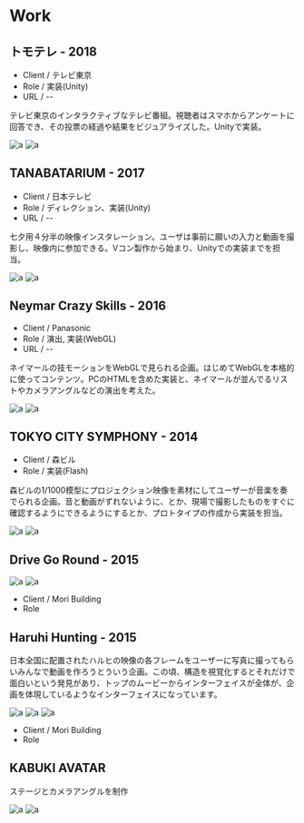 
# Work

## トモテレ - 2018

* Client / テレビ東京
* Role / 実装(Unity)
* URL / --

テレビ東京のインタラクティブなテレビ番組。視聴者はスマホからアンケートに回答でき、その投票の経過や結果をビジュアライズした。Unityで実装。

![a](./tomo/02.jpg)
![a](./tomo/03.jpg)


## TANABATARIUM - 2017

* Client / 日本テレビ
* Role / ディレクション、実装(Unity)
* URL / --

七夕用４分半の映像インスタレーション。ユーザは事前に願いの入力と動画を撮影し、映像内に参加できる。Vコン製作から始まり、Unityでの実装までを担当。

![a](./tanabata/01.jpg)
![a](./tanabata/01.jpg)


## Neymar Crazy Skills - 2016
* Client / Panasonic 
* Role / 演出, 実装(WebGL)
* URL / --

ネイマールの技モーションをWebGLで見られる企画。はじめてWebGLを本格的に使ってコンテンツ。PCのHTMLを含めた実装と、ネイマールが並んでるリストやカメラアングルなどの演出を考えた。

![a](./neymar/01.jpg)
![a](./neymar/02.jpg)

## TOKYO CITY SYMPHONY - 2014
* Client / 森ビル
* Role / 実装(Flash)

森ビルの1/1000模型にプロジェクション映像を素材にしてユーザーが音楽を奏でられる企画。音と動画がずれないように、とか、現場で撮影したものをすぐに確認するようにできるようにするとか、プロトタイプの作成から実装を担当。

![a](./tcs/01.jpg)
![a](./tcs/02.jpg)


## Drive Go Round - 2015

![a](./drive/01.jpg)
![a](./drive/02.jpg)

* Client / Mori Building
* Role 

## Haruhi Hunting - 2015

日本全国に配置されたハルヒの映像の各フレームをユーザーに写真に撮ってもらいみんなで動画を作ろうとういう企画。この頃、構造を視覚化するとそれだけで面白いという発見があり、トップのムービーからインターフェイスが全体が、企画を体現しているようなインターフェイスになっています。

![a](./haruhi/01.jpg)
![a](./haruhi/02.jpg)
![a](./haruhi/03.jpg)

* Client / Mori Building
* Role 


## KABUKI AVATAR

ステージとカメラアングルを制作

![a](./kabuki/01.jpg)
![a](./kabuki/02.jpg)

